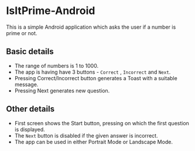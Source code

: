 # IsItPrime-Android

This is a simple Android application which asks the user if a number is prime or not. 

## Basic details
- The range of numbers is 1 to 1000.
- The app is having have 3 buttons  - `Correct` , `Incorrect` and `Next`. 
- Pressing Correct/Incorrect button generates a Toast with a suitable message. 
- Pressing Next generates new question.

## Other details
- First screen shows the Start button, pressing on which the first question is displayed.
- The `Next` button is disabled if the given answer is incorrect.
- The app can be used in either Portrait Mode or Landscape Mode.
